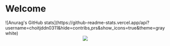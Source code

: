 <h1>Welcome</h1>
![Anurag's GitHub stats](https://github-readme-stats.vercel.app/api?username=choitjddn0311&hide=contribs,prs&show_icons=true&theme=graywhite)


<div align="center">
  <img src="https://i.pinimg.com/originals/4d/e6/fe/4de6fec9780bb1546110741fe9beaedf.gif" />
</div>
